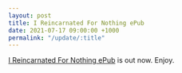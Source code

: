 ```yaml
---
layout: post
title: I Reincarnated For Nothing ePub
date: 2021-07-17 09:00:00 +1000
permalink: "/update/:title"
---
```

[I Reincarnated For Nothing ePub](/i-reincarnated-for-nothing) is out now. Enjoy.
